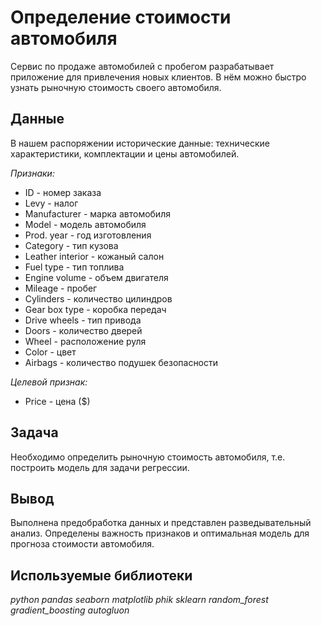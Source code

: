 # Определение стоимости автомобиля

Сервис по продаже автомобилей с пробегом разрабатывает приложение для привлечения новых клиентов. В нём можно быстро узнать рыночную стоимость своего автомобиля.

## Данные

В нашем распоряжении исторические данные: технические характеристики, комплектации и цены автомобилей.

*Признаки:*
* ID                - номер заказа
* Levy              - налог
* Manufacturer      - марка автомобиля
* Model             - модель автомобиля
* Prod. year        - год изготовления
* Category          - тип кузова
* Leather interior  - кожаный салон
* Fuel type         - тип топлива
* Engine volume     - объем двигателя
* Mileage           - пробег
* Cylinders         - количество цилиндров
* Gear box type     - коробка передач
* Drive wheels      - тип привода
* Doors             - количество дверей
* Wheel             - расположение руля
* Color             - цвет
* Airbags           - количество подушек безопасности

*Целевой признак:*
* Price             - цена ($)

## Задача

Необходимо определить рыночную стоимость автомобиля, т.е. построить модель для задачи регрессии.

## Вывод

Выполнена предобработка данных и представлен разведывательный анализ. Определены важность признаков и оптимальная модель для прогноза стоимости автомобиля. 

## Используемые библиотеки
*python pandas seaborn matplotlib phik sklearn random_forest gradient_boosting autogluon*
